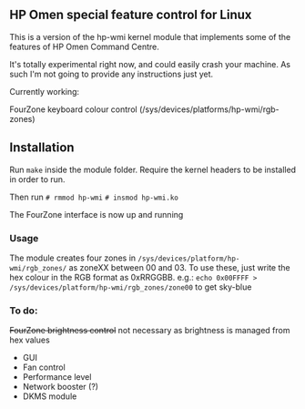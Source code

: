 HP Omen special feature control for Linux
-----------------------------------------

This is a version of the hp-wmi kernel module that implements some of the features of HP Omen Command Centre.

It's totally experimental right now, and could easily crash your machine. As such I'm not going to provide any instructions just yet.

Currently working:

FourZone keyboard colour control (/sys/devices/platforms/hp-wmi/rgb-zones)

## Installation
Run ```make``` inside the module folder.
Require the kernel headers to be installed in order to run.

Then run
```# rmmod hp-wmi```
```# insmod hp-wmi.ko```

The FourZone interface is now up and running

### Usage
The module creates four zones in `/sys/devices/platform/hp-wmi/rgb_zones/` as zoneXX between 00 and 03. 
To use these, just write the hex colour in the RGB format as 0xRRGGBB. e.g.:
`echo 0x00FFFF > /sys/devices/platform/hp-wmi/rgb_zones/zone00` to get sky-blue

### To do:

~~FourZone brightness control~~ not necessary as brightness is managed from hex values
- GUI
- Fan control 
- Performance level 
- Network booster (?) 
- DKMS module

